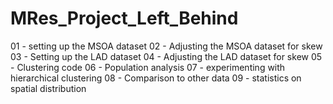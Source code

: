 # MRes_Project_Left_Behind
01 - setting up the MSOA dataset
02 - Adjusting the MSOA dataset for skew
03 - Setting up the LAD dataset
04 - Adjusting the LAD dataset for skew
05 - Clustering code
06 - Population analysis
07 - experimenting with hierarchical clustering
08 - Comparison to other data
09 - statistics on spatial distribution
